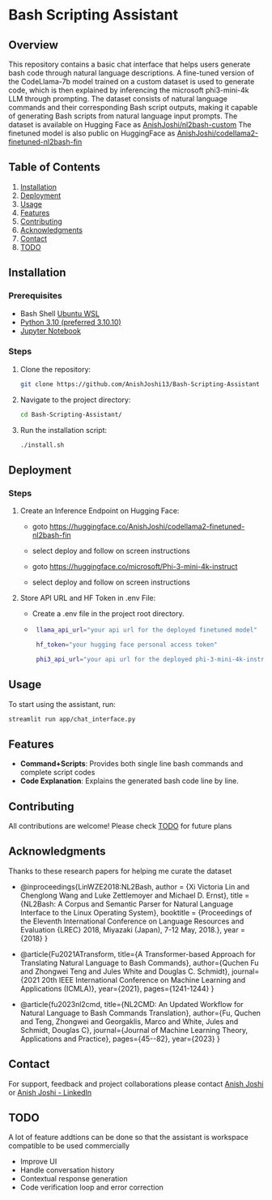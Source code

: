 # Bash Scripting Assistant

## Overview

This repository contains a basic chat interface that helps users generate bash code through natural language descriptions. A fine-tuned version of the CodeLlama-7b model trained on a custom dataset is used to generate code, which is then explained by inferencing the microsoft phi3-mini-4k LLM through prompting. The dataset consists of natural language commands and their corresponding Bash script outputs, making it capable of generating Bash scripts from natural language input prompts. The dataset is available on Hugging Face as [AnishJoshi/nl2bash-custom](https://huggingface.co/datasets/AnishJoshi/nl2bash-custom)
The finetuned model is also public on HuggingFace as [AnishJoshi/codellama2-finetuned-nl2bash-fin](https://huggingface.co/AnishJoshi/codellama2-finetuned-nl2bash-fin)


## Table of Contents
1. [Installation](#installation)
2. [Deployment](#deployment)
3. [Usage](#usage)
4. [Features](#features)
5. [Contributing](#contributing)
6. [Acknowledgments](#acknowledgments)
7. [Contact](#contact)
8. [TODO](#todo)

## Installation
### Prerequisites
- Bash Shell [Ubuntu WSL](https://ubuntu.com/desktop/wsl)
- [Python 3.10 (preferred 3.10.10)](https://www.python.org/downloads/release/python-31010/)
- [Jupyter Notebook](https://jupyter.org/install)

### Steps
1. Clone the repository:
   ```bash
   git clone https://github.com/AnishJoshi13/Bash-Scripting-Assistant
   ```
2. Navigate to the project directory:
   ```bash
   cd Bash-Scripting-Assistant/
   ```
3. Run the installation script:
   ```bash
   ./install.sh
   ```

## Deployment

### Steps
1. Create an Inference Endpoint on Hugging Face:
   - goto https://huggingface.co/AnishJoshi/codellama2-finetuned-nl2bash-fin
     
   - select deploy and follow on screen instructions
     
   - goto https://huggingface.co/microsoft/Phi-3-mini-4k-instruct
     
   - select deploy and follow on screen instructions
     
2. Store API URL and HF Token in .env File:
   - Create a .env file in the project root directory.
     
   - ```bash
      llama_api_url="your api url for the deployed finetuned model"
     
      hf_token="your hugging face personal access token"
     
      phi3_api_url="your api url for the deployed phi-3-mini-4k-instruct model"
     ```

## Usage
To start using the assistant, run:
```bash
streamlit run app/chat_interface.py
```


## Features
- **Command+Scripts**: Provides both single line bash commands and complete script codes
- **Code Explanation**: Explains the generated bash code line by line.


## Contributing
All contributions are welcome! Please check [TODO](#todo) for future plans

## Acknowledgments
Thanks to these research papers for helping me curate the dataset

- @inproceedings{LinWZE2018:NL2Bash, author = {Xi Victoria Lin and Chenglong Wang and Luke Zettlemoyer and Michael D. Ernst}, title = {NL2Bash: A Corpus and Semantic Parser for Natural Language Interface to the Linux Operating System}, booktitle = {Proceedings of the Eleventh International Conference on Language Resources and Evaluation {LREC} 2018, Miyazaki (Japan), 7-12 May, 2018.}, year = {2018} }

- @article{Fu2021ATransform, title={A Transformer-based Approach for Translating Natural Language to Bash Commands}, author={Quchen Fu and Zhongwei Teng and Jules White and Douglas C. Schmidt}, journal={2021 20th IEEE International Conference on Machine Learning and Applications (ICMLA)}, year={2021}, pages={1241-1244} }

- @article{fu2023nl2cmd, title={NL2CMD: An Updated Workflow for Natural Language to Bash Commands Translation}, author={Fu, Quchen and Teng, Zhongwei and Georgaklis, Marco and White, Jules and Schmidt, Douglas C}, journal={Journal of Machine Learning Theory, Applications and Practice}, pages={45--82}, year={2023} }

## Contact
For support, feedback and project collaborations please contact [Anish Joshi](mailto:anish.yog10@gmail.com) or [Anish Joshi - LinkedIn](https://www.linkedin.com/in/anish-joshi-58a265229/)

## TODO

A lot of feature addtions can be done so that the assistant is workspace compatible to be used commercially

- Improve UI
- Handle conversation history
- Contextual response generation
- Code verification loop and error correction

